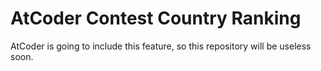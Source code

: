 # AtCoder Contest Country Ranking

AtCoder is going to include this feature, so this repository will be useless soon.
